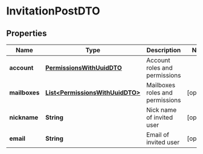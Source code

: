 

# InvitationPostDTO


## Properties

| Name | Type | Description | Notes |
|------------ | ------------- | ------------- | -------------|
|**account** | [**PermissionsWithUuidDTO**](PermissionsWithUuidDTO.md) | Account roles and permissions |  |
|**mailboxes** | [**List&lt;PermissionsWithUuidDTO&gt;**](PermissionsWithUuidDTO.md) | Mailboxes roles and permissions |  [optional] |
|**nickname** | **String** | Nick name of invited user |  [optional] |
|**email** | **String** | Email of invited user |  [optional] |



